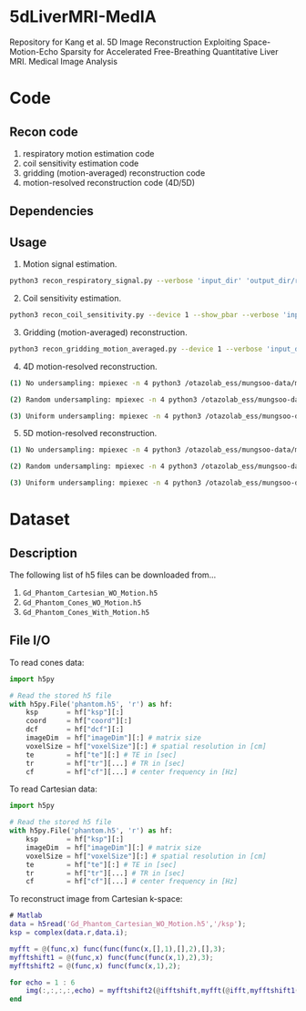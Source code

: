 # 5dLiverMRI-MedIA
Repository for Kang et al. 5D Image Reconstruction Exploiting Space-Motion-Echo Sparsity for Accelerated Free-Breathing Quantitative Liver MRI. Medical Image Analysis

# Code

## Recon code

1. respiratory motion estimation code
2. coil sensitivity estimation code
3. gridding (motion-averaged) reconstruction code
4. motion-resolved reconstruction code (4D/5D)
   
## Dependencies

## Usage

1. Motion signal estimation.
```bash 
python3 recon_respiratory_signal.py --verbose 'input_dir' 'output_dir/resp'
```

2. Coil sensitivity estimation.
```bash 
python3 recon_coil_sensitivity.py --device 1 --show_pbar --verbose 'input_dir' 'output_dir/mps'
```

3. Gridding (motion-averaged) reconstruction.
```bash 
python3 recon_gridding_motion_averaged.py --device 1 --verbose 'input_dir' 'output_dir'
```

4. 4D motion-resolved reconstruction.
```bash
(1) No undersampling: mpiexec -n 4 python3 /otazolab_ess/mungsoo-data/motion_resolved_recon_tools/Cones/recon/bin/recon_4D_motion_resolved_PDHG.py --num_bins 4 --lambda1 1e-6 --multi_gpu --show_pbar --verbose 'input_dir' 'output_dir'

(2) Random undersampling: mpiexec -n 4 python3 /otazolab_ess/mungsoo-data/motion_resolved_recon_tools/Cones/recon/bin/recon_4D_motion_resolved_PDHG_undersampling.py --num_bins 4 --lambda1 1e-6 --undersampling 60 --random --multi_gpu --show_pbar --verbose 'input_dir' 'output_dir'

(3) Uniform undersampling: mpiexec -n 4 python3 /otazolab_ess/mungsoo-data/motion_resolved_recon_tools/Cones/recon/bin/recon_4D_motion_resolved_PDHG_undersampling.py --num_bins 4 --lambda1 1e-6 --undersampling 60 --multi_gpu --show_pbar --verbose 'input_dir' 'output_dir'
```

5. 5D motion-resolved reconstruction.
```bash
(1) No undersampling: mpiexec -n 4 python3 /otazolab_ess/mungsoo-data/motion_resolved_recon_tools/Cones/recon/bin/recon_5D_motion_resolved_PDHG.py --num_bins 4 --lambda1 1e-6 --lambda2 8e-7 --lambda3 3e-6 --multi_gpu --show_pbar --verbose 'input_dir' 'output_dir'

(2) Random undersampling: mpiexec -n 4 python3 /otazolab_ess/mungsoo-data/motion_resolved_recon_tools/Cones/recon/bin/recon_5D_motion_resolved_PDHG_undersampling.py --num_bins 4 --lambda1 1e-6 --lambda2 8e-7 --lambda3 3e-6 --undersampling 60 --random --multi_gpu --show_pbar --verbose 'input_dir' 'output_dir'

(3) Uniform undersampling: mpiexec -n 4 python3 /otazolab_ess/mungsoo-data/motion_resolved_recon_tools/Cones/recon/bin/recon_5D_motion_resolved_PDHG_undersampling.py --num_bins 4 --lambda1 1e-6 --lambda2 8e-7 --lambda3 3e-6 --undersampling 60 --multi_gpu --show_pbar --verbose 'input_dir' 'output_dir'
```

# Dataset

## Description 

The following list of h5 files can be downloaded from...

1. `Gd_Phantom_Cartesian_WO_Motion.h5`
2. `Gd_Phantom_Cones_WO_Motion.h5`
3. `Gd_Phantom_Cones_With_Motion.h5`

## File I/O

To read cones data:
```python
import h5py

# Read the stored h5 file
with h5py.File('phantom.h5', 'r') as hf:
    ksp       = hf["ksp"][:]
    coord     = hf["coord"][:]
    dcf       = hf["dcf"][:]
    imageDim  = hf["imageDim"][:] # matrix size
    voxelSize = hf["voxelSize"][:] # spatial resolution in [cm]
    te        = hf["te"][:] # TE in [sec]
    tr        = hf["tr"][...] # TR in [sec]
    cf        = hf["cf"][...] # center frequency in [Hz] 
```

To read Cartesian data:
```python
import h5py

# Read the stored h5 file
with h5py.File('phantom.h5', 'r') as hf:
    ksp       = hf["ksp"][:]
    imageDim  = hf["imageDim"][:] # matrix size
    voxelSize = hf["voxelSize"][:] # spatial resolution in [cm]
    te        = hf["te"][:] # TE in [sec]
    tr        = hf["tr"][...] # TR in [sec]
    cf        = hf["cf"][...] # center frequency in [Hz] 
```

To reconstruct image from Cartesian k-space:
```matlab
# Matlab
data = h5read('Gd_Phantom_Cartesian_WO_Motion.h5','/ksp');
ksp = complex(data.r,data.i);

myfft = @(func,x) func(func(func(x,[],1),[],2),[],3);
myfftshift1 = @(func,x) func(func(func(x,1),2),3);
myfftshift2 = @(func,x) func(func(x,1),2);

for echo = 1 : 6
    img(:,:,:,:,echo) = myfftshift2(@ifftshift,myfft(@ifft,myfftshift1(@fftshift,ksp(:,:,:,:,echo))));
end
```

